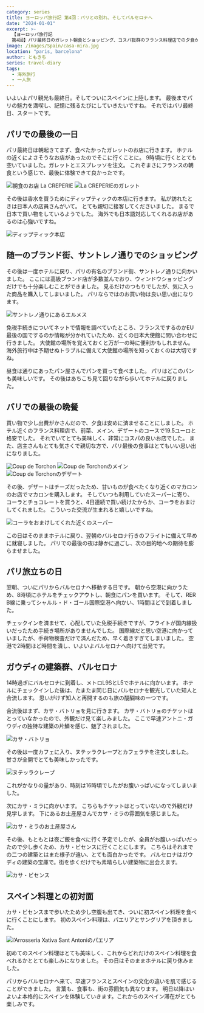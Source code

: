 ```yaml
---
category: series
title: ヨーロッパ旅行記 第4回：パリとの別れ、そしてバルセロナへ
date: "2024-01-01"
excerpt: >-
  【ヨーロッパ旅行記
  第4回】パリ最終日のガレット朝食とショッピング、コスパ抜群のフランス料理店での夕食からバルセロナへの移動まで。EU内フライトでの免税手続き注意点、バルセロナ到着後のガウディ建築巡り、初めてのパエリアとサングリア体験。フランスからスペインへと旅が進む中での文化の違いを感じる一日。
image: /images/Spain/casa-mira.jpg
location: "paris, barcelona"
author: ともきち
series: travel-diary
tags:
  - 海外旅行
  - 一人旅
---
```


いよいよパリ観光も最終日。そしてついにスペインに上陸します。
最後までパリの魅力を満喫し、記憶に残るたびにしていきたいですね。
それではパリ最終日、スタートです。

## パリでの最後の一日

パリ最終日は朝起きてまず、食べたかったガレットのお店に行きます。
ホテルの近くによさそうなお店があったのでそこに行くことに。
9時頃に行くととても空いていました。ガレットとエスプレッソを注文。
これぞまさにフランスの朝食という感じで、最後に体験できて良かったです。

![朝食のお店 La CREPERIE](/images/France/la-creperie.jpg)
![La CREPERIEのガレット](/images/France/la-creperie's-breakfast-galette.jpg)

その後は香水を買うためにディップティックの本店に行きます。
私が訪れたときは日本人の店員さんがいて。
とても親切に接客してくださいました。
まるで日本で買い物をしているようでした。
海外でも日本語対応してくれるお店があるのは心強いですね。

![ディップティック本店](/images/France/diptyque.jpg)

## 随一のブランド街、サントレノ通りでのショッピング

その後は一度ホテルに戻り、パリの有名のブランド街、サントレノ通りに向かいました。
ここには高級ブランド店が多数並んでおり、ウィンドウショッピングだけでも十分楽しむことができました。
見るだけのつもりでしたが、気に入った商品を購入してしまいました。
パリならではのお買い物は良い思い出になります。

![サントレノ通りにあるエルメス](/images/France/hermes.jpg)

免税手続きについてネットで情報を調べていたところ、フランスでするのかEU最後の国でするのか情報が分かれていたため、近くの日本大使館に問い合わせに行きました。
大使館の場所を覚えておくと万が一の時に便利かもしれません。
海外旅行中は予期せぬトラブルに備えて大使館の場所を知っておくのは大切ですね。

昼食は通りにあったパン屋さんでパンを買って食べました。
パリはどこのパンも美味しいです。
その後はあちこち見て回りながら歩いてホテルに戻りました。

## パリでの最後の晩餐

買い物で少し出費がかさんだので、夕食は安めに済ませることにしました。
ホテル近くのフランス料理店で、前菜、メイン、デザートのコースで19.5ユーロと格安でした。
それでいてとても美味しく、非常にコスパの良いお店でした。
また、店主さんもとても気さくで親切な方で、パリ最後の食事はとてもいい思い出になりました。

![Coup de Torchon](/images/France/coup-de-torchon.jpg)
![Coup de Torchonのメイン](/images/France/coup-de-torchon's-main.jpg)
![Coup de Torchonのデザート](/images/France/coup-de-torchon's-dessert.jpg)

その後、デザートはチーズだったため、甘いものが食べたくなり近くのマカロンのお店でマカロンを購入します。
そしていつも利用していたスーパーに寄り、コーラとチョコレートを買うと、4日連続で買い続けたからか、コーラをおまけしてくれました。
こういった交流が生まれると嬉しいですね。

![コーラをおまけしてくれた近くのスーパー](/images/France/super-market.jpg)

この日はそのままホテルに戻り、翌朝のバルセロナ行きのフライトに備えて早めに就寝しました。
パリでの最後の夜は静かに過ごし、次の目的地への期待を膨らませました。

## パリ旅立ちの日

翌朝、ついにパリからバルセロナへ移動する日です。
朝から空港に向かうため、8時頃にホテルをチェックアウトし、朝食にパンを買います。
そして、RER B線に乗ってシャルル・ド・ゴール国際空港へ向かい、1時間ほどで到着しました。

チェックインを済ませて、心配していた免税手続きですが、フライトが国内線扱いだったため手続き場所がありませんでした。
国際線だと思い空港に向かっていましたが、手荷物検査だけで済んだため、早く着きすぎてしまいました。
空港で2時間ほど時間を潰し、いよいよバルセロナへ向けて出発です。

## ガウディの建築群、バルセロナ

14時過ぎにバルセロナに到着し、メトロL9SとL5でホテルに向かいます。
ホテルにチェックインした後は、たまたま同じ日にバルセロナを観光していた知人と合流します。
思いがけず知人と再開するのも旅の醍醐味の一つです。

合流後はまず、カサ・バトリョを見に行きます。
カサ・バトリョのチケットはとっていなかったので、外観だけ見て楽しみました。
ここで早速アントニ・ガウディの独特な建築の片鱗を感じ、魅了されました。

![カサ・バトリョ](/images/Spain/casa-batllo.jpg)

その後は一度カフェに入り、ヌテッラクレープとカフェラテを注文しました。
甘さが全開でとても美味しかったです。

![ヌテッラクレープ](/images/Spain/nutella-crepe.jpg)

これがかなりの量があり、時刻は16時頃でしたがお腹いっぱいになってしまいました。

次にカサ・ミラに向かいます。
こちらもチケットはとっていないので外観だけ見学します。
下にあるお土産屋さんでカサ・ミラの雰囲気を感じました。

![カサ・ミラのお土産屋さん](/images/Spain/casa-mira's-souvenir-shop.jpg)

その後、もともとは夜ご飯を食べに行く予定でしたが、全員がお腹いっぱいだったので少し歩くため、カサ・ビセンスに行くことにします。
こちらはそれまでの二つの建築とはまた様子が違い、とても面白かったです。
バルセロナはガウディの建築の宝庫で。街を歩くだけでも素晴らしい建築物に出会えます。

![カサ・ビセンス](/images/Spain/casa-vicens.jpg)

## スペイン料理との初対面

カサ・ビセンスまで歩いたため少し空腹も出てき、ついに初スペイン料理を食べに行くことにします。
初のスペイン料理は、パエリアとサングリアを頂きました。

![l’Arrosseria Xativa Sant Antoniのパエリア](/images/Spain/l’arrosseria-xativa-sant-antoni's-paella.jpg)

初めてのスペイン料理はとても美味しく、これからどれだけのスペイン料理を食べれるかととても楽しみになりました。
その日はそのままホテルに戻り休みました。

パリからバルセロナへ来て、早速フランスとスペインの文化の違いを肌で感じることができました。
言葉も、食事も、街の雰囲気も異なります。
明日以降はいよいよ本格的にスペインを体験していきます。これからのスペイン滞在がとても楽しみです。
